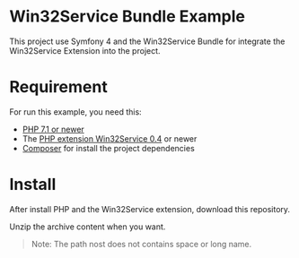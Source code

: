 Win32Service Bundle Example
===========================

This project use Symfony 4 and the Win32Service Bundle for integrate the Win32Service Extension into the project.

# Requirement

For run this example, you need this:

* [PHP 7.1 or newer](http://windows.php.net)
* The [PHP extension Win32Service 0.4](http://pecl.php.net/package/win32service) or newer
* [Composer](https://getcomposer.org) for install the project dependencies


# Install

After install PHP and the Win32Service extension, download this repository.

Unzip the archive content when you want.

> Note: The path nost does not contains space or long name.

